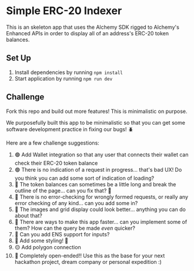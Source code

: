 # Simple ERC-20 Indexer

This is an skeleton app that uses the Alchemy SDK rigged to Alchemy's Enhanced APIs in order to display all of an address's ERC-20 token balances.

## Set Up

1. Install dependencies by running `npm install`
2. Start application by running `npm run dev`

## Challenge

Fork this repo and build out more features! This is minimalistic on purpose.

We purposefully built this app to be minimalistic so that you can get some software development practice in fixing our bugs! 🪲

Here are a few challenge suggestions:

1. 🟢 Add Wallet integration so that any user that connects their wallet can check their ERC-20 token balance
2. 🟢 There is no indication of a request in progress... that's bad UX! Do you think you can add some sort of indication of loading?
3. 🔴 The token balances can sometimes be a little long and break the outline of the page... can you fix that? 🔧
4. 🔴 There is no error-checking for wrongly formed requests, or really any error checking of any kind... can you add some in?
5. 🔴 The images and grid display could look better... anything you can do about that?
6. 🔴 There are ways to make this app faster... can you implement some of them? How can the query be made _even_ quicker?
7. 🔴 Can you add ENS support for inputs?
8. 🔴 Add some styling! 🎨
9. 🟡 Add polygon connection
9. 🔴 Completely open-ended!! Use this as the base for your next hackathon project, dream company or personal expedition :)
